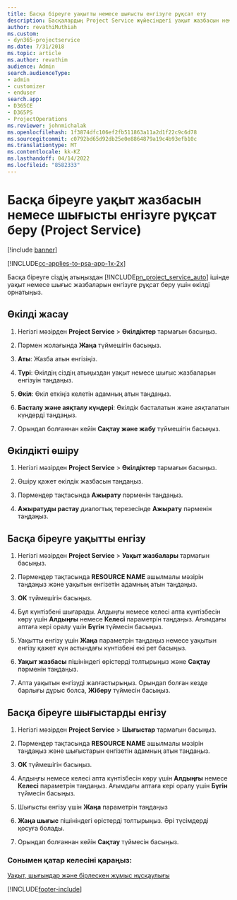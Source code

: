 ```yaml
---
title: Басқа біреуге уақытты немесе шығысты енгізуге рұқсат ету
description: Басқалардың Project Service жүйесіндегі уақыт жазбасын немесе шығысты енгізуге мүмкіндік беру жолы
author: revathiMuthiah
ms.custom:
- dyn365-projectservice
ms.date: 7/31/2018
ms.topic: article
ms.author: revathim
audience: Admin
search.audienceType:
- admin
- customizer
- enduser
search.app:
- D365CE
- D365PS
- ProjectOperations
ms.reviewer: johnmichalak
ms.openlocfilehash: 1f3874dfc106ef2fb511863a11a2d1f22c9c6d78
ms.sourcegitcommit: c0792bd65d92db25e0e8864879a19c4b93efb10c
ms.translationtype: MT
ms.contentlocale: kk-KZ
ms.lasthandoff: 04/14/2022
ms.locfileid: "8582333"
---
```

# <a name="allow-someone-else-to-enter-your-time-entry-or-expense-project-service"></a>Басқа біреуге уақыт жазбасын немесе шығысты енгізуге рұқсат беру (Project Service)

[!include [banner](../includes/psa-now-project-operations.md)]

[!INCLUDE[cc-applies-to-psa-app-1x-2x](../includes/cc-applies-to-psa-app-1x-2x.md)]

Басқа біреуге сіздің атыңыздан [!INCLUDE[pn_project_service_auto](../includes/pn-project-service-auto.md)] ішінде уақыт немесе шығыс жазбаларын енгізуге рұқсат беру үшін өкілді орнатыңыз.  
  
## <a name="create-a-delegate"></a>Өкілді жасау  
  
1.  Негізгі мәзірден **Project Service** > **Өкілдіктер** тармағын басыңыз.  
  
2.  Пәрмен жолағында **Жаңа** түймешігін басыңыз.  
  
3. **Аты**: Жазба атын енгізіңіз.  
  
4. **Түрі**: Өкілдің сіздің атыңыздан уақыт немесе шығыс жазбаларын енгізуін таңдаңыз.  
  
5. **Өкіл**: Өкіл еткіңіз келетін адамның атын таңдаңыз.  
  
6. **Басталу және аяқталу күндері**: Өкілдік басталатын және аяқталатын күндерді таңдаңыз.  
  
7.  Орындап болғаннан кейін **Сақтау және жабу** түймешігін басыңыз.  
  
## <a name="turn-off-delegation"></a>Өкілдікті өшіру  
  
1.  Негізгі мәзірден **Project Service** > **Өкілдіктер** тармағын басыңыз.  
  
2.  Өшіру қажет өкілдік жазбасын таңдаңыз.  
  
3.  Пәрмендер тақтасында **Ажырату** пәрменін таңдаңыз.  
  
4.  **Ажыратуды растау** диалогтық терезесінде **Ажырату** пәрменін таңдаңыз.  
  
## <a name="enter-time-for-someone-else"></a>Басқа біреуге уақытты енгізу  
  
1.  Негізгі мәзірден **Project Service** > **Уақыт жазбалары** тармағын басыңыз.  
  
2.  Пәрмендер тақтасында **RESOURCE NAME** ашылмалы мәзірін таңдаңыз және уақытын енгізетін адамның атын таңдаңыз.  
  
3.  **OK** түймешігін басыңыз.  
  
4.  Бұл күнтізбені шығарады. Алдыңғы немесе келесі апта күнтізбесін көру үшін **Алдыңғы** немесе **Келесі** параметрін таңдаңыз. Ағымдағы аптаға кері оралу үшін **Бүгін** түймесін басыңыз.  
  
5.  Уақытты енгізу үшін **Жаңа** параметрін таңдаңыз немесе уақытын енгізу қажет күн астындағы күнтізбені екі рет басыңыз.  
  
6.  **Уақыт жазбасы** пішініндегі өрістерді толтырыңыз және **Сақтау** пәрменін таңдаңыз.  
  
7.  Апта уақытын енгізуді жалғастырыңыз. Орындап болған кезде барлығы дұрыс болса, **Жіберу** түймесін басыңыз.  
  
## <a name="enter-expenses-for-someone-else"></a>Басқа біреуге шығыстарды енгізу  
  
1.  Негізгі мәзірден **Project Service** > **Шығыстар** тармағын басыңыз.  
  
2.  Пәрмендер тақтасында **RESOURCE NAME** ашылмалы мәзірін таңдаңыз және шығыстарын енгізетін адамның атын таңдаңыз.  
  
3.  **OK** түймешігін басыңыз.  
  
4.  Алдыңғы немесе келесі апта күнтізбесін көру үшін **Алдыңғы** немесе **Келесі** параметрін таңдаңыз. Ағымдағы аптаға кері оралу үшін **Бүгін** түймесін басыңыз.  
  
5.  Шығысты енгізу үшін **Жаңа** параметрін таңдаңыз  
  
6.  **Жаңа шығыс** пішініндегі өрістерді толтырыңыз. Әрі түсімдерді қосуға болады.  
  
7.  Орындап болғаннан кейін **Сақтау** түймесін басыңыз.  
  
### <a name="see-also"></a>Сонымен қатар келесіні қараңыз:  
 [Уақыт, шығындар және бірлескен жұмыс нұсқаулығы](../psa/time-expense-collaboration-guide.md)


[!INCLUDE[footer-include](../includes/footer-banner.md)]
